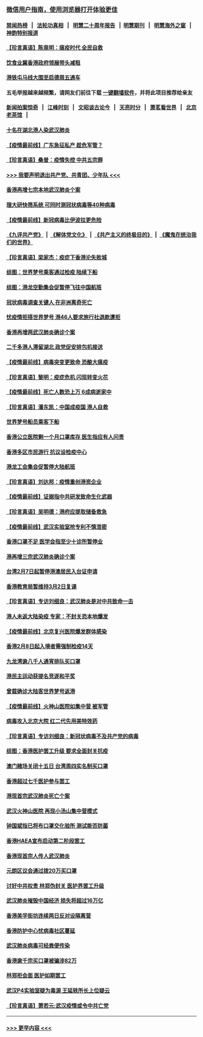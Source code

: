 ### [微信用户指南，使用浏览器打开体验更佳](https://github.com/gfw-breaker/banned-news1/blob/master/indexes/wechat-guide.md?t=0)
#### [禁闻热榜](热点新闻.md?t=0)  &nbsp;&nbsp;|&nbsp;&nbsp; [法轮功真相](https://github.com/gfw-breaker/truth/blob/master/README.md?t=0) &nbsp;&nbsp;|&nbsp;&nbsp; [明慧二十周年报告](https://github.com/gfw-breaker/mh-reports/blob/master/README.md?t=0) &nbsp;&nbsp;|&nbsp;&nbsp;[明慧期刊](https://github.com/gfw-breaker/mh-qikan) &nbsp;&nbsp;|&nbsp;&nbsp; [明慧海外之窗](https://github.com/gfw-breaker/mh-news/blob/master/README.md?t=0) &nbsp;&nbsp;|&nbsp;&nbsp; [神韵特别报道](https://github.com/gfw-breaker/mh-news/blob/master/shenyun.md?t=0)
#### [【珍言真语】陈竟明：瘟疫时代 全民自救](../pages/nsc415/n11866765.md?t=02140044) 
#### [饮食业冀香港政府领展带头减租](../pages/nsc415/n11864876.md?t=02140044) 
#### [港铁屯马线大围至启德周五通车](../pages/nsc415/n11864842.md?t=02140044) 
#### 五毛举报越来越频繁，请网友们前往下载 [一键翻墙软件](https://github.com/gfw-breaker/ssr-accounts)，并将此项目推荐给亲友
#### [新闻拍案惊奇](https://github.com/gfw-breaker/banned-news1/blob/master/pages/link4.md) &nbsp;&nbsp;|&nbsp;&nbsp; [江峰时刻](https://github.com/gfw-breaker/banned-news1/blob/master/pages/link4.md) &nbsp;&nbsp;|&nbsp;&nbsp; [文昭谈古论今](https://github.com/gfw-breaker/banned-news1/blob/master/pages/link4.md) &nbsp;&nbsp;|&nbsp;&nbsp; [天亮时分](https://github.com/gfw-breaker/banned-news1/blob/master/pages/link4.md) &nbsp;&nbsp;|&nbsp;&nbsp; [萧茗看世界](https://github.com/gfw-breaker/banned-news1/blob/master/pages/link4.md) &nbsp;&nbsp;|&nbsp;&nbsp; [北京老茶馆](https://github.com/gfw-breaker/banned-news1/blob/master/pages/link4.md) &nbsp;&nbsp;|&nbsp;&nbsp; 
#### [十名在湖北港人染武汉肺炎](../pages/nsc415/n11864807.md?t=02140044) 
#### [【疫情最前线】广东急征私产 趁危军管？](../pages/nsc415/n11864205.md?t=02140044) 
#### [【珍言真语】桑普：疫情失控 中共五宗罪](../pages/nsc415/n11864157.md?t=02140044) 
#### [>>> 我要声明退出共产党、共青团、少年队 <<<](https://github.com/begood0513/goodnews/blob/master/quit/letter.md) 
#### [香港再增七宗本地武汉肺炎个案](../pages/nsc415/n11862405.md?t=02140044) 
#### [理大研快筛系统 可同时测冠状病毒等40种病毒](../pages/nsc415/n11862376.md?t=02140044) 
#### [【疫情最前线】新冠病毒比伊波拉更危险](../pages/nsc415/n11862199.md?t=02140044) 
#### [《九评共产党》](https://github.com/begood0513/9ping.md/blob/master/README.md) &nbsp;|&nbsp; [《解体党文化》](../../../../jtdwh.md/blob/master/README.md)  &nbsp;|&nbsp; [《共产主义的终极目的》](../../../../gczydzjmd.md/blob/master/README.md) &nbsp;|&nbsp; [《魔鬼在统治我们的世界》](../../../../mgztzwmdsj.md/blob/master/README.md) 
#### [【珍言真语】梁家杰：疫症下香港沦失败城](../pages/nsc415/n11861588.md?t=02140044) 
#### [组图：世界梦号乘客通过检疫 陆续下船](../pages/nsc415/n11858302.md?t=02140044) 
#### [组图：港龙空勤集会促暂停飞往中国航班](../pages/nsc415/n11858190.md?t=02140044) 
#### [冠状病毒调查关键人 在非洲离奇死亡](../pages/nsc415/n11859798.md?t=02140044) 
#### [忧疫情拒搭世界梦号 港46人要求旅行社退款遭拒](../pages/nsc415/n11859849.md?t=02140044) 
#### [香港再增两武汉肺炎确诊个案](../pages/nsc415/n11859833.md?t=02140044) 
#### [二千多港人滞留湖北 政党促安排包机接送](../pages/nsc415/n11859831.md?t=02140044) 
#### [【疫情最前线】病毒突变更致命 恐酿大瘟疫](../pages/nsc415/n11859604.md?t=02140044) 
#### [【珍言真语】黎明：疫症危机 闪现转变火花](../pages/nsc415/n11859199.md?t=02140044) 
#### [【疫情最前线】死亡人数恐上万 6成病逝家中](../pages/nsc415/n11856687.md?t=02140044) 
#### [【珍言真语】潘东凯：中国成疫国 港人自救](../pages/nsc415/n11856962.md?t=02140044) 
#### [世界梦号船员乘客下船](../pages/nsc415/n11856883.md?t=02140044) 
#### [香港公立医院剩一个月口罩库存 医生指应有人问责](../pages/nsc415/n11856875.md?t=02140044) 
#### [香港多区市民游行 抗议设检疫中心](../pages/nsc415/n11856866.md?t=02140044) 
#### [港龙工会集会促暂停大陆航班](../pages/nsc415/n11856840.md?t=02140044) 
#### [【珍言真语】刘达邦：疫情重创港资企业](../pages/nsc415/n11854274.md?t=02140044) 
#### [【疫情最前线】证据指中共研发致命生化武器](../pages/nsc415/n11853087.md?t=02140044) 
#### [【珍言真语】吴明德：港府应提取储备救急](../pages/nsc415/n11852734.md?t=02140044) 
#### [【疫情最前线】武汉实验室抢专利不慎泄密](../pages/nsc415/n11850310.md?t=02140044) 
#### [香港口罩不足 医学会指至少十诊所暂停业](../pages/nsc415/n11850301.md?t=02140044) 
#### [港再增三宗武汉肺炎确诊个案](../pages/nsc415/n11850328.md?t=02140044) 
#### [台湾2月7日起暂停港澳居民入台证申请](../pages/nsc415/n11850304.md?t=02140044) 
#### [香港教育局暂维持3月2日复课](../pages/nsc415/n11850260.md?t=02140044) 
#### [【珍言真语】专访刘细良：武汉肺炎是对中共致命一击](../pages/nsc415/n11849934.md?t=02140044) 
#### [港人未返大陆染疫 专家：不封关恐本地爆发](../pages/nsc415/n11848021.md?t=02140044) 
#### [【疫情最前线】北京复兴医院爆发群体感染](../pages/nsc415/n11847626.md?t=02140044) 
#### [香港2月8日起入境者需强制检疫14天](../pages/nsc415/n11847658.md?t=02140044) 
#### [九龙湾逾八千人通宵排队买口罩](../pages/nsc415/n11847647.md?t=02140044) 
#### [港民主运动获提名竞逐和平奖](../pages/nsc415/n11847633.md?t=02140044) 
#### [曾载确诊大陆客世界梦号返港](../pages/nsc415/n11847608.md?t=02140044) 
#### [【疫情最前线】火神山医院如集中营 被军管](../pages/nsc415/n11847524.md?t=02140044) 
#### [病毒攻入北京大院 红二代先用美特效药](../pages/nsc415/n11847427.md?t=02140044) 
#### [【珍言真语】专访刘细良：新冠状病毒不及共产党的病毒](../pages/nsc415/n11847164.md?t=02140044) 
#### [组图：香港医护罢工升级 要求全面封关抗疫](../pages/nsc415/n11844107.md?t=02140044) 
#### [澳门赌场关闭十五日 台湾周四实名制买口罩](../pages/nsc415/n11845083.md?t=02140044) 
#### [香港超过七千医护参与罢工](../pages/nsc415/n11845051.md?t=02140044) 
#### [港现首宗武汉肺炎死亡个案](../pages/nsc415/n11844998.md?t=02140044) 
#### [武汉火神山医院 再现小汤山集中营模式](../pages/nsc415/n11844763.md?t=02140044) 
#### [钟国斌指已将布口罩交化验所 测试能否防菌](../pages/nsc415/n11842783.md?t=02140044) 
#### [香港HAEA宣布启动第二阶段罢工](../pages/nsc415/n11842723.md?t=02140044) 
#### [香港现首宗人传人武汉肺炎](../pages/nsc415/n11842766.md?t=02140044) 
#### [元朗区议会通过拨20万买口罩](../pages/nsc415/n11842754.md?t=02140044) 
#### [讨好中共权贵 林郑伪封关 医护界罢工升级](../pages/nsc415/n11842359.md?t=02140044) 
#### [武汉肺炎摧毁中国经济 损失将超过16万亿](../pages/nsc415/n11839723.md?t=02140044) 
#### [香港美孚街坊连续两日反对设隔离营](../pages/nsc415/n11839962.md?t=02140044) 
#### [香港防护中心忧病毒社区蔓延](../pages/nsc415/n11839933.md?t=02140044) 
#### [武汉肺炎病毒可经粪便传染](../pages/nsc415/n11839939.md?t=02140044) 
#### [香港逾千宗买口罩被骗涉82万](../pages/nsc415/n11839914.md?t=02140044) 
#### [林郑拒会面 医护如期罢工](../pages/nsc415/n11839892.md?t=02140044) 
#### [武汉P4实验室疑为毒源 王延轶所长上位疑云](../pages/nsc415/n11835543.md?t=02140044) 
#### [【珍言真语】萧若元:武汉疫情或令中共亡党](../pages/nsc415/n11829394.md?t=02140044) 

----
#### [ >>> 更早内容 <<< ](../indexes/nsc415-earlier.md)
